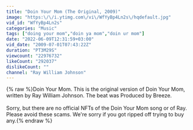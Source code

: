 ```yaml
---
title: "Doin Your Mom (The Original, 2009)"
image: "https:\/\/i.ytimg.com\/vi\/WfYyBp4Ln2s\/hqdefault.jpg"
vid_id: "WfYyBp4Ln2s"
categories: "Music"
tags: ["doing your mom","doin ya mom","doin ur mom"]
date: "2022-06-09T12:31:59+03:00"
vid_date: "2009-07-01T07:43:22Z"
duration: "PT3M29S"
viewcount: "22976732"
likeCount: "292037"
dislikeCount: ""
channel: "Ray William Johnson"
---
```

{% raw %}Doin Your Mom. This is the original version of Doin Your Mom, written by Ray William Johnson. The beat was Produced by Breeze. <br /><br />Sorry, but there are no official NFTs of the Doin Your Mom song or of Ray. Please avoid these scams. We're sorry if you got ripped off trying to buy any.{% endraw %}
